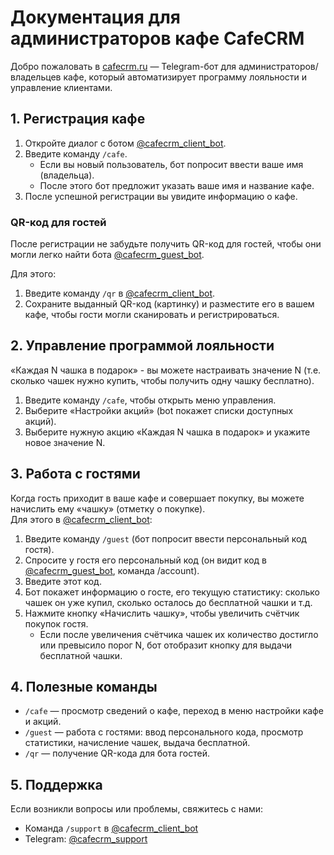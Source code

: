 # Документация для администраторов кафе CafeCRM

Добро пожаловать в [cafecrm.ru](https://cafecrm.ru/) — Telegram-бот для администраторов/владельцев кафе, который автоматизирует программу лояльности и управление клиентами.

## 1. Регистрация кафе

1) Откройте диалог с ботом [@cafecrm_client_bot](https://t.me/cafecrm_client_bot).
2) Введите команду `/cafe`.
   - Если вы новый пользователь, бот попросит ввести ваше имя (владельца).
   - После этого бот предложит указать ваше имя и название кафе.
3) После успешной регистрации вы увидите информацию о кафе.

### QR-код для гостей

После регистрации не забудьте получить QR-код для гостей, чтобы они могли легко найти бота [@cafecrm_guest_bot](https://t.me/cafecrm_guest_bot).

Для этого:
1) Введите команду `/qr` в [@cafecrm_client_bot](https://t.me/cafecrm_client_bot).
2) Сохраните выданный QR-код (картинку) и разместите его в вашем кафе, чтобы гости могли сканировать и регистрироваться.

## 2. Управление программой лояльности

«Каждая N чашка в подарок» - вы можете настраивать значение N (т.е. сколько чашек нужно купить, чтобы получить одну чашку бесплатно).

1) Введите команду `/cafe`, чтобы открыть меню управления.
2) Выберите «Настройки акций» (bot покажет списки доступных акций).
3) Выберите нужную акцию «Каждая N чашка в подарок» и укажите новое значение N.

## 3. Работа с гостями

Когда гость приходит в ваше кафе и совершает покупку, вы можете начислить ему «чашку» (отметку о покупке).  
Для этого в [@cafecrm_client_bot](https://t.me/cafecrm_client_bot):

1) Введите команду `/guest` (бот попросит ввести персональный код гостя).  
2) Спросите у гостя его персональный код (он видит код в [@cafecrm_guest_bot](https://t.me/cafecrm_guest_bot), команда /account).  
3) Введите этот код.  
4) Бот покажет информацию о госте, его текущую статистику: сколько чашек он уже купил, сколько осталось до бесплатной чашки и т.д.  
5) Нажмите кнопку «Начислить чашку», чтобы увеличить счётчик покупок гостя.  
   - Если после увеличения счётчика чашек их количество достигло или превысило порог N, бот отобразит кнопку для выдачи бесплатной чашки.  

## 4. Полезные команды

- `/cafe` — просмотр сведений о кафе, переход в меню настройки кафе и акций.  
- `/guest` — работа с гостями: ввод персонального кода, просмотр статистики, начисление чашек, выдача бесплатной.  
- `/qr` — получение QR-кода для бота гостей.  

## 5. Поддержка

Если возникли вопросы или проблемы, свяжитесь с нами:  
- Команда `/support` в [@cafecrm_client_bot](https://t.me/cafecrm_client_bot)   
- Telegram: [@cafecrm_support](https://t.me/cafecrm_support)  
